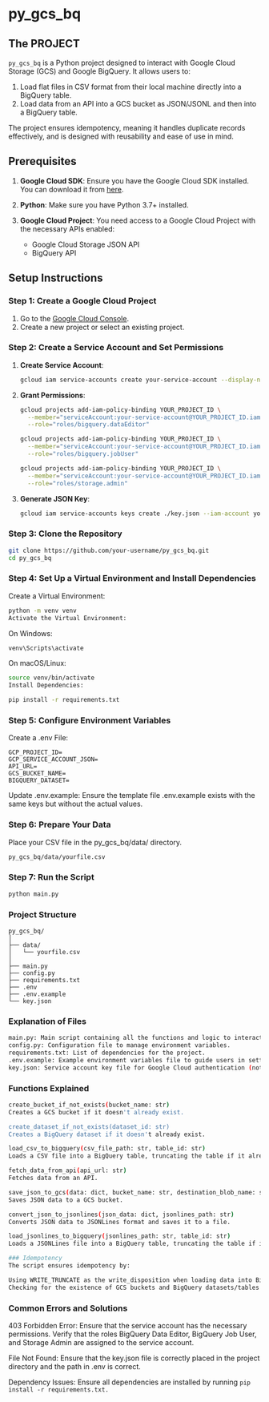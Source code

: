 # py_gcs_bq

## The PROJECT

`py_gcs_bq` is a Python project designed to interact with Google Cloud Storage (GCS) and Google BigQuery. It allows users to:
1. Load flat files in CSV format from their local machine directly into a BigQuery table.
2. Load data from an API into a GCS bucket as JSON/JSONL and then into a BigQuery table.

The project ensures idempotency, meaning it handles duplicate records effectively, and is designed with reusability and ease of use in mind.

## Prerequisites

1. **Google Cloud SDK**: Ensure you have the Google Cloud SDK installed. You can download it from [here](https://cloud.google.com/sdk/docs/install).

2. **Python**: Make sure you have Python 3.7+ installed.

3. **Google Cloud Project**: You need access to a Google Cloud Project with the necessary APIs enabled:
    - Google Cloud Storage JSON API
    - BigQuery API

## Setup Instructions

### Step 1: Create a Google Cloud Project

1. Go to the [Google Cloud Console](https://console.cloud.google.com/).
2. Create a new project or select an existing project.

### Step 2: Create a Service Account and Set Permissions

1. **Create Service Account**:
    ```sh
    gcloud iam service-accounts create your-service-account --display-name "Your Service Account"
    ```

2. **Grant Permissions**:
    ```sh
    gcloud projects add-iam-policy-binding YOUR_PROJECT_ID \
      --member="serviceAccount:your-service-account@YOUR_PROJECT_ID.iam.gserviceaccount.com" \
      --role="roles/bigquery.dataEditor"

    gcloud projects add-iam-policy-binding YOUR_PROJECT_ID \
      --member="serviceAccount:your-service-account@YOUR_PROJECT_ID.iam.gserviceaccount.com" \
      --role="roles/bigquery.jobUser"

    gcloud projects add-iam-policy-binding YOUR_PROJECT_ID \
      --member="serviceAccount:your-service-account@YOUR_PROJECT_ID.iam.gserviceaccount.com" \
      --role="roles/storage.admin"
    ```

3. **Generate JSON Key**:
    ```sh
    gcloud iam service-accounts keys create ./key.json --iam-account your-service-account@YOUR_PROJECT_ID.iam.gserviceaccount.com
    ```

### Step 3: Clone the Repository

```sh
git clone https://github.com/your-username/py_gcs_bq.git
cd py_gcs_bq
```
### Step 4: Set Up a Virtual Environment and Install Dependencies
Create a Virtual Environment:

```sh
python -m venv venv
Activate the Virtual Environment:
```
On Windows:

```sh
venv\Scripts\activate
```

On macOS/Linux:
```sh
source venv/bin/activate
Install Dependencies:
```
```sh
pip install -r requirements.txt
```

### Step 5: Configure Environment Variables
Create a .env File:
```
GCP_PROJECT_ID=
GCP_SERVICE_ACCOUNT_JSON=
API_URL=
GCS_BUCKET_NAME=
BIGQUERY_DATASET=
```
Update .env.example: Ensure the template file .env.example exists with the same keys but without the actual values.

### Step 6: Prepare Your Data
Place your CSV file in the py_gcs_bq/data/ directory.
```sh
py_gcs_bq/data/yourfile.csv
```
### Step 7: Run the Script
```sh
python main.py
```

### Project Structure
```
py_gcs_bq/
│
├── data/
│   └── yourfile.csv
│
├── main.py
├── config.py
├── requirements.txt
├── .env
├── .env.example
└── key.json
```
### Explanation of Files
```sh
main.py: Main script containing all the functions and logic to interact with GCS and BigQuery.
config.py: Configuration file to manage environment variables.
requirements.txt: List of dependencies for the project.
.env.example: Example environment variables file to guide users in setting up their .env file.
key.json: Service account key file for Google Cloud authentication (not included in the repository for security reasons).
```
### Functions Explained
```sh
create_bucket_if_not_exists(bucket_name: str)
Creates a GCS bucket if it doesn't already exist.

create_dataset_if_not_exists(dataset_id: str)
Creates a BigQuery dataset if it doesn't already exist.

load_csv_to_bigquery(csv_file_path: str, table_id: str)
Loads a CSV file into a BigQuery table, truncating the table if it already exists.

fetch_data_from_api(api_url: str)
Fetches data from an API.

save_json_to_gcs(data: dict, bucket_name: str, destination_blob_name: str)
Saves JSON data to a GCS bucket.

convert_json_to_jsonlines(json_data: dict, jsonlines_path: str)
Converts JSON data to JSONLines format and saves it to a file.

load_jsonlines_to_bigquery(jsonlines_path: str, table_id: str)
Loads a JSONLines file into a BigQuery table, truncating the table if it already exists.

### Idempotency
The script ensures idempotency by:

Using WRITE_TRUNCATE as the write_disposition when loading data into BigQuery tables, which overwrites the existing table with new data.
Checking for the existence of GCS buckets and BigQuery datasets/tables before creating them, avoiding unnecessary re-creation.
```

### Common Errors and Solutions
403 Forbidden Error:
Ensure that the service account has the necessary permissions.
Verify that the roles BigQuery Data Editor, BigQuery Job User, and Storage Admin are assigned to the service account.

File Not Found:
Ensure that the key.json file is correctly placed in the project directory and the path in .env is correct.

Dependency Issues:
Ensure all dependencies are installed by running ```pip install -r requirements.txt.```
